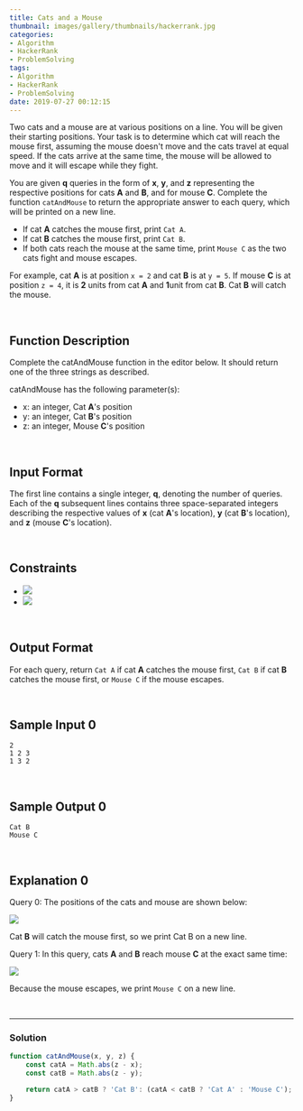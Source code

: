 ```yaml
---
title: Cats and a Mouse
thumbnail: images/gallery/thumbnails/hackerrank.jpg
categories:
- Algorithm
- HackerRank
- ProblemSolving
tags:
- Algorithm
- HackerRank
- ProblemSolving
date: 2019-07-27 00:12:15
---
```

  


Two cats and a mouse are at various positions on a line. You will be given their starting positions. Your task is to determine which cat will reach the mouse first, assuming the mouse doesn't move and the cats travel at equal speed. If the cats arrive at the same time, the mouse will be allowed to move and it will escape while they fight.

You are given **q** queries in the form of **x**, **y**, and **z** representing the respective positions for cats **A** and **B**, and for mouse **C**. Complete the function `catAndMouse` to return the appropriate answer to each query, which will be printed on a new line.

- If cat **A** catches the mouse first, print `Cat A`.
- If cat **B** catches the mouse first, print `Cat B`.
- If both cats reach the mouse at the same time, print `Mouse C` as the two cats fight and mouse escapes.  

For example, cat **A** is at position `x = 2` and cat **B** is at `y = 5`. If mouse **C** is at position `z = 4`, it is **2** units from cat **A** and **1**unit from cat **B**. Cat **B** will catch the mouse.

<br/>
<!-- more -->

## Function Description

Complete the catAndMouse function in the editor below. It should return one of the three strings as described.

catAndMouse has the following parameter(s):

- x: an integer, Cat **A**'s position
- y: an integer, Cat **B**'s position
- z: an integer, Mouse **C**'s position

<br/>

## Input Format

The first line contains a single integer, **q**, denoting the number of queries.  
Each of the **q** subsequent lines contains three space-separated integers describing the respective values of **x** (cat **A**'s location), **y** (cat **B**'s location), and **z** (mouse **C**'s location).

<br/>

## Constraints

- ![](https://latex.codecogs.com/gif.latex?1\leq&space;q\leq&space;100)
- ![](https://latex.codecogs.com/gif.latex?1\leq&space;x,y,z\leq&space;100)

<br/>

## Output Format

For each query, return `Cat A` if cat **A** catches the mouse first, `Cat B` if cat **B** catches the mouse first, or `Mouse C` if the mouse escapes.

<br/>

## Sample Input 0
```
2
1 2 3
1 3 2
```

<br/>

## Sample Output 0
```
Cat B
Mouse C
```

<br/>

## Explanation 0

Query 0: The positions of the cats and mouse are shown below: 

![](https://github.com/alleyful/algorithm-solutions/raw/master/HackerRank/ProblemSolving/images/catsAndAMouse-01.png)

Cat **B** will catch the mouse first, so we print Cat B on a new line.

Query 1: In this query, cats **A** and **B** reach mouse **C** at the exact same time: 

![](https://github.com/alleyful/algorithm-solutions/raw/master/HackerRank/ProblemSolving/images/catsAndAMouse-02.png)

Because the mouse escapes, we print `Mouse C` on a new line.

<br/>

---

### Solution

```javascript
function catAndMouse(x, y, z) {
    const catA = Math.abs(z - x);
    const catB = Math.abs(z - y);

    return catA > catB ? 'Cat B': (catA < catB ? 'Cat A' : 'Mouse C');
}
```